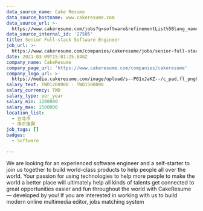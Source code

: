 ```yaml
---
data_source_name: Cake Resume
data_source_hostname: www.cakeresume.com
data_source_url: >-
  https://www.cakeresume.com/jobs?q=software&refinementList%5Blang_name%5D%5B0%5D=English&refinementList%5Bsalary_type%5D=per_year&range%5Bsalary_range%5D%5Bmin%5D=1000000&page=2
data_source_internal_id: '27505'
title: Senior Full-stack Software Engineer
job_url: >-
  https://www.cakeresume.com/companies/cakeresume/jobs/senior-full-stack-software-engineer-cakeresume
date: 2021-03-09T15:01:25.848Z
company_name: CakeResume
company_page_url: 'https://www.cakeresume.com/companies/cakeresume'
company_logo_url: >-
  https://media.cakeresume.com/image/upload/s--P01xJaKZ--/c_pad,fl_png8,h_200,w_200/v1586508643/page_2_logo_1468389599.png
salary_text: TWD1200000 - TWD1500000
salary_currency: TWD
salary_type: per_year
salary_min: 1200000
salary_max: 1500000
location_list:
  - 台北市
  - 南京復興
job_tags: []
badges:
  - Software

---
```


We are looking for an experienced software engineer and a self-starter to join us together to build world-class products to help people all over the world. Your passion for using technologies to help more people to make the world a better place will ultimately help all kinds of talents get connected to great opportunities easier and fun throughout the world with CakeResume — developed by you! If you are interested in working with us to build modern online multimedia editor, jobs matching system 